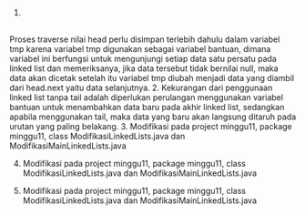 1.	##
Proses traverse nilai head perlu disimpan terlebih dahulu dalam variabel tmp karena variabel tmp digunakan sebagai variabel bantuan, dimana variabel ini berfungsi untuk mengunjungi setiap data satu persatu pada linked list dan memeriksanya, jika data tersebut tidak bernilai null, maka data akan dicetak setelah itu variabel tmp diubah menjadi data yang diambil dari head.next yaitu data selanjutnya.
2.	Kekurangan dari penggunaan linked list tanpa tail adalah diperlukan perulangan menggunakan variabel bantuan untuk menambahkan data baru pada akhir linked list, sedangkan apabila menggunakan tail, maka data yang baru akan langsung ditaruh pada urutan yang paling belakang.
3.	Modifikasi pada project minggu11, package minggu11, class ModifikasiLinkedLists.java dan ModifikasiMainLinkedLists.java
 
4.	Modifikasi pada project minggu11, package minggu11, class ModifikasiLinkedLists.java dan ModifikasiMainLinkedLists.java
 
5.	Modifikasi pada project minggu11, package minggu11, class ModifikasiLinkedLists.java dan ModifikasiMainLinkedLists.java

